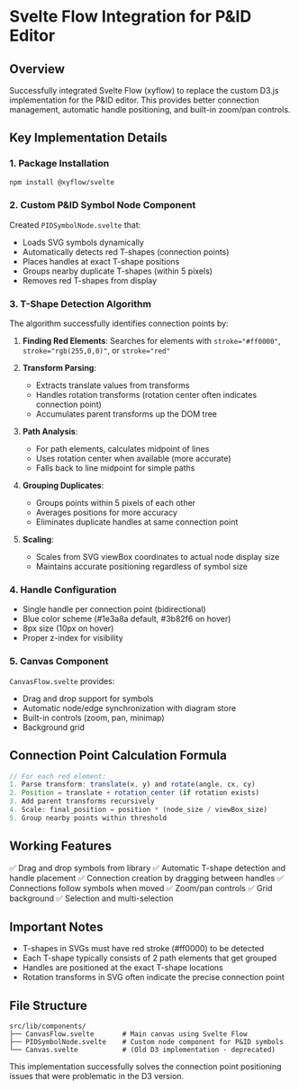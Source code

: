 # Svelte Flow Integration for P&ID Editor

## Overview
Successfully integrated Svelte Flow (xyflow) to replace the custom D3.js implementation for the P&ID editor. This provides better connection management, automatic handle positioning, and built-in zoom/pan controls.

## Key Implementation Details

### 1. Package Installation
```bash
npm install @xyflow/svelte
```

### 2. Custom P&ID Symbol Node Component
Created `PIDSymbolNode.svelte` that:
- Loads SVG symbols dynamically
- Automatically detects red T-shapes (connection points)
- Places handles at exact T-shape positions
- Groups nearby duplicate T-shapes (within 5 pixels)
- Removes red T-shapes from display

### 3. T-Shape Detection Algorithm
The algorithm successfully identifies connection points by:

1. **Finding Red Elements**: Searches for elements with `stroke="#ff0000"`, `stroke="rgb(255,0,0)"`, or `stroke="red"`

2. **Transform Parsing**: 
   - Extracts translate values from transforms
   - Handles rotation transforms (rotation center often indicates connection point)
   - Accumulates parent transforms up the DOM tree

3. **Path Analysis**:
   - For path elements, calculates midpoint of lines
   - Uses rotation center when available (more accurate)
   - Falls back to line midpoint for simple paths

4. **Grouping Duplicates**:
   - Groups points within 5 pixels of each other
   - Averages positions for more accuracy
   - Eliminates duplicate handles at same connection point

5. **Scaling**:
   - Scales from SVG viewBox coordinates to actual node display size
   - Maintains accurate positioning regardless of symbol size

### 4. Handle Configuration
- Single handle per connection point (bidirectional)
- Blue color scheme (#1e3a8a default, #3b82f6 on hover)
- 8px size (10px on hover)
- Proper z-index for visibility

### 5. Canvas Component
`CanvasFlow.svelte` provides:
- Drag and drop support for symbols
- Automatic node/edge synchronization with diagram store
- Built-in controls (zoom, pan, minimap)
- Background grid

## Connection Point Calculation Formula

```javascript
// For each red element:
1. Parse transform: translate(x, y) and rotate(angle, cx, cy)
2. Position = translate + rotation_center (if rotation exists)
3. Add parent transforms recursively
4. Scale: final_position = position * (node_size / viewBox_size)
5. Group nearby points within threshold
```

## Working Features
✅ Drag and drop symbols from library
✅ Automatic T-shape detection and handle placement
✅ Connection creation by dragging between handles
✅ Connections follow symbols when moved
✅ Zoom/pan controls
✅ Grid background
✅ Selection and multi-selection

## Important Notes
- T-shapes in SVGs must have red stroke (#ff0000) to be detected
- Each T-shape typically consists of 2 path elements that get grouped
- Handles are positioned at the exact T-shape locations
- Rotation transforms in SVG often indicate the precise connection point

## File Structure
```
src/lib/components/
├── CanvasFlow.svelte       # Main canvas using Svelte Flow
├── PIDSymbolNode.svelte    # Custom node component for P&ID symbols
└── Canvas.svelte           # (Old D3 implementation - deprecated)
```

This implementation successfully solves the connection point positioning issues that were problematic in the D3 version.